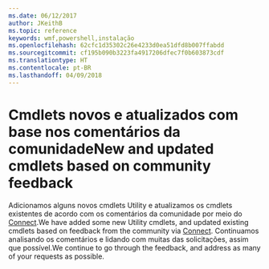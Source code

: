 ```yaml
---
ms.date: 06/12/2017
author: JKeithB
ms.topic: reference
keywords: wmf,powershell,instalação
ms.openlocfilehash: 62cfc1d35302c26e4233d0ea51dfd8b007ffabdd
ms.sourcegitcommit: cf195b090b3223fa4917206dfec7f0b603873cdf
ms.translationtype: HT
ms.contentlocale: pt-BR
ms.lasthandoff: 04/09/2018
---
```

# <a name="new-and-updated-cmdlets-based-on-community-feedback"></a><span data-ttu-id="27b24-102">Cmdlets novos e atualizados com base nos comentários da comunidade</span><span class="sxs-lookup"><span data-stu-id="27b24-102">New and updated cmdlets based on community feedback</span></span>
<span data-ttu-id="27b24-103">Adicionamos alguns novos cmdlets Utility e atualizamos os cmdlets existentes de acordo com os comentários da comunidade por meio do [Connect](https://connect.microsoft.com/powershell).</span><span class="sxs-lookup"><span data-stu-id="27b24-103">We have added some new Utility cmdlets, and updated existing cmdlets based on feedback from the community via [Connect](https://connect.microsoft.com/powershell).</span></span> <span data-ttu-id="27b24-104">Continuamos analisando os comentários e lidando com muitas das solicitações, assim que possível.</span><span class="sxs-lookup"><span data-stu-id="27b24-104">We continue to go through the feedback, and address as many of your requests as possible.</span></span>